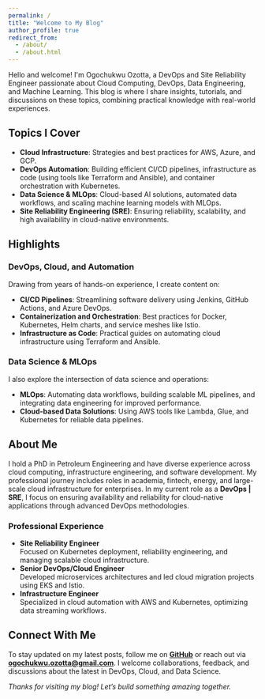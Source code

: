 ```yaml
---
permalink: /
title: "Welcome to My Blog"
author_profile: true
redirect_from: 
  - /about/
  - /about.html
---
```


Hello and welcome! I'm Ogochukwu Ozotta, a DevOps and Site Reliability Engineer passionate about Cloud Computing, DevOps, Data Engineering, and Machine Learning. This blog is where I share insights, tutorials, and discussions on these topics, combining practical knowledge with real-world experiences.

## Topics I Cover
- **Cloud Infrastructure**: Strategies and best practices for AWS, Azure, and GCP.
- **DevOps Automation**: Building efficient CI/CD pipelines, infrastructure as code (using tools like Terraform and Ansible), and container orchestration with Kubernetes.
- **Data Science & MLOps**: Cloud-based AI solutions, automated data workflows, and scaling machine learning models with MLOps.
- **Site Reliability Engineering (SRE)**: Ensuring reliability, scalability, and high availability in cloud-native environments.

## Highlights
### DevOps, Cloud, and Automation
Drawing from years of hands-on experience, I create content on:
- **CI/CD Pipelines**: Streamlining software delivery using Jenkins, GitHub Actions, and Azure DevOps.
- **Containerization and Orchestration**: Best practices for Docker, Kubernetes, Helm charts, and service meshes like Istio.
- **Infrastructure as Code**: Practical guides on automating cloud infrastructure using Terraform and Ansible.

### Data Science & MLOps
I also explore the intersection of data science and operations:
- **MLOps**: Automating data workflows, building scalable ML pipelines, and integrating data engineering for improved performance.
- **Cloud-based Data Solutions**: Using AWS tools like Lambda, Glue, and Kubernetes for reliable data pipelines.

## About Me
I hold a PhD in Petroleum Engineering and have diverse experience across cloud computing, infrastructure engineering, and software development. My professional journey includes roles in academia, fintech, energy, and large-scale cloud infrastructure for enterprises. In my current role as a **DevOps | SRE**, I focus on ensuring availability and reliability for cloud-native applications through advanced DevOps methodologies.

### Professional Experience
- **Site Reliability Engineer**  
  Focused on Kubernetes deployment, reliability engineering, and managing scalable cloud infrastructure.
- **Senior DevOps/Cloud Engineer**  
  Developed microservices architectures and led cloud migration projects using EKS and Istio.
- **Infrastructure Engineer**  
  Specialized in cloud automation with AWS and Kubernetes, optimizing data streaming workflows.

## Connect With Me
To stay updated on my latest posts, follow me on **[GitHub](https://github.com/ogochukwu-ozotta)** or reach out via **ogochukwu.ozotta@gmail.com**. I welcome collaborations, feedback, and discussions about the latest in DevOps, Cloud, and Data Science.


_Thanks for visiting my blog! Let’s build something amazing together._

